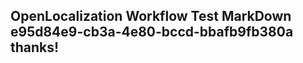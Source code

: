 <properties
ms.topic="hero-topic"
ms.test1="hero-topic"
ms.test2="test"/>

## OpenLocalization Workflow Test MarkDown e95d84e9-cb3a-4e80-bccd-bbafb9fb380a thanks!
